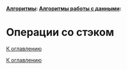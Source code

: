**[Алгоритмы](../README.md#Алгоритмы): 
[Алгоритмы работы с данными](../README.md#%D0%B0%D0%BB%D0%B3%D0%BE%D1%80%D0%B8%D1%82%D0%BC%D1%8B-%D1%80%D0%B0%D0%B1%D0%BE%D1%82%D1%8B-%D1%81-%D0%B4%D0%B0%D0%BD%D0%BD%D1%8B%D0%BC%D0%B8):**
# Операции со стэком

<!--

-->

[К оглавлению](../../README.md)



[К оглавлению](../../README.md)
